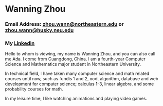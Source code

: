 # Wanning Zhou


### Email Address: zhou.wann@northeastern.edu or zhou.wann@husky.neu.edu
### My [Linkedin](https://www.linkedin.com/in/wanning-zhou-777b20183/)


Hello to whom is viewing, my name is Wanning Zhou, and you can also call me Ada. I come from Guangdong, China. I am a fourth-year Computer Science and Mathematics major student in Northeastern University. 


In technical field, I have taken many computer science and math related courses until now, such as fundis 1 and 2, ood, algorithm, database and web development for computer science; calculus 1-3, linear algebra, and some probability courses for math.


In my leisure time, I like watching animations and playing video games.  

